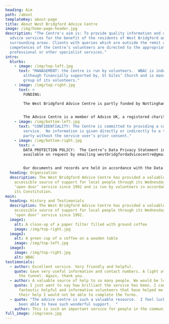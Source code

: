 ```yaml
---
heading: Aim
path: /about
templateKey: about-page
title: About West Bridgford Advice Centre
image: /img/home-page-header.jpg
description: "The Centre's aim is: To provide quality information and other
  advice services for the benefit of the residents of West Bridgford and
  surrounding areas. Clients with queries which are outside the remit and
  competences of the Centre’s volunteers are directed to the appropriate
  professional or other specialist services."
intro:
  blurbs:
    - image: /img/top-left.jpg
      text: "MANAGEMENT: the Centre is run by volunteers.  WBAC is independent of,
        although financially supported by, St Giles’ Church and is managed by a
        group of its volunteers."
    - image: /img/top-right.jpg
      text: >
        FUNDING:

        The West Bridgford Advice Centre is partly funded by Nottinghamshire County Council and also receives occasional charitable donations.  The Centre gratefully acknowledges the support of Rothera Sharp in providing legal advice, and St. Giles Church in providing accommodation and office support.


        The Advice Centre is a member of Advice UK, a registered charity supporting the UK's largest network of independent advice services.
    - image: /img/bottom-left.jpg
      text: "CONFIDENTIALITY: The Centre is committed to providing a confidential
        service.  No information is given directly or indirectly to a third
        party without the service user’s prior consent."
    - image: /img/bottom-right.jpg
      text: >
        DATA PROTECTION POLICY:  The Centre’s Data Privacy Statement in full is
        available on request by emailing westbridgfordadvicecentre@gmail.com


        Our documents and records are held in accordance with the Data Protection Act 1998 and the General Data Protection Regulation of 2018.
  heading: Organisation
  description: The West Bridgford Advice Centre has provided a valuable and
    accessible source of support for local people through its Wednesday morning
    ‘open door’ service since 1992 and is run by volunteers in accordance with
    its Constitution.
main:
  heading: History and Testimonials
  description: The West Bridgford Advice Centre has provided a valuable and
    accessible source of support for local people through its Wednesday morning
    ‘open door’ service since 1992.
  image1:
    alt: A close-up of a paper filter filled with ground coffee
    image: /img/top-right.jpg
  image2:
    alt: A green cup of a coffee on a wooden table
    image: /img/top-left.jpg
  image3:
    image: /img/top-right.jpg
    alt: WBAC
testimonials:
  - author: Excellent service. Very friendly and helpful.
    quote: Gave very useful information and contact numbers. A light at the end of
      the tunnel. Again, thank you.
  - author: A valuable source of help to so many people. We would be lost without it.
    quote: I just want to say how brilliant the service has been. I cannot fault the
      fantastic helpful and informative volunteers that have helped me. Without
      their help I would not be able to complete the forms.
  - quote: "The advice centre is such a valuable resource.  I feel lucky that I have
      been able to have such wonderful support.  "
    author: This is such an important service for people in the community.
full_image: /img/vase.jpg
---
```

